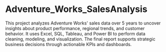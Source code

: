 # Adventure_Works_SalesAnalysis
This project analyzes Adventure Works' sales data over 5 years to uncover insights about product performance, regional trends, and customer behavior. It uses Excel, SQL, Tableau, and Power BI to perform data cleaning, modeling, and visualization. The final report supports strategic business decisions through actionable KPIs and dashboards.

